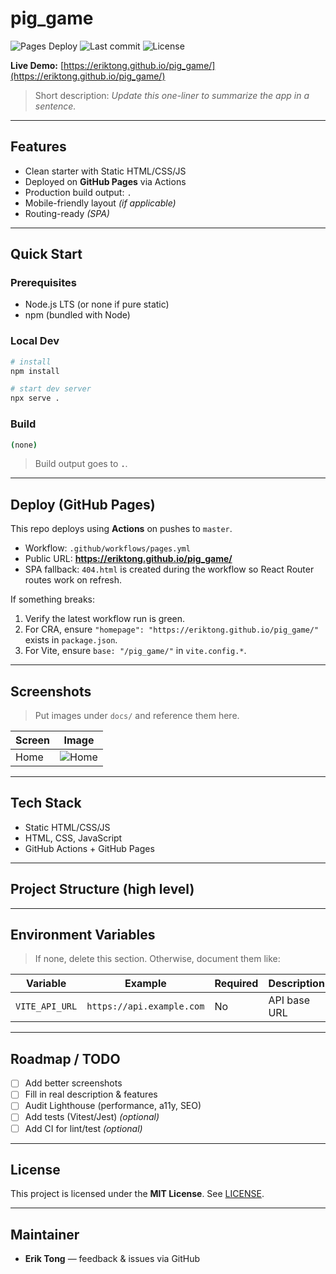 # pig_game

![Pages Deploy](https://github.com/eriktong/pig_game/actions/workflows/pages.yml/badge.svg) ![Last commit](https://img.shields.io/github/last-commit/eriktong/pig_game) ![License](https://img.shields.io/badge/license-MIT-informational)

**Live Demo:** [https://eriktong.github.io/pig_game/](https://eriktong.github.io/pig_game/)

> Short description: _Update this one-liner to summarize the app in a sentence._

---

## Features
- Clean starter with Static HTML/CSS/JS
- Deployed on **GitHub Pages** via Actions
- Production build output: `.`
- Mobile-friendly layout _(if applicable)_
- Routing-ready _(SPA)_  


---

## Quick Start

### Prerequisites
- Node.js LTS (or none if pure static)
- npm (bundled with Node)

### Local Dev
```bash
# install
npm install

# start dev server
npx serve .
```

### Build
```bash
(none)
```

> Build output goes to **`.`**.

---

## Deploy (GitHub Pages)

This repo deploys using **Actions** on pushes to `master`.

- Workflow: `.github/workflows/pages.yml`  
- Public URL: **https://eriktong.github.io/pig_game/**  
- SPA fallback: `404.html` is created during the workflow so React Router routes work on refresh.

If something breaks:
1. Verify the latest workflow run is green.
2. For CRA, ensure `"homepage": "https://eriktong.github.io/pig_game/"` exists in `package.json`.
3. For Vite, ensure `base: "/pig_game/"` in `vite.config.*`.

---

## Screenshots

> Put images under `docs/` and reference them here.

| Screen | Image |
|---|---|
| Home | ![Home](docs/screenshot-1.png) |

---

## Tech Stack
- Static HTML/CSS/JS
- HTML, CSS, JavaScript
- GitHub Actions + GitHub Pages

---

## Project Structure (high level)


---

## Environment Variables
> If none, delete this section. Otherwise, document them like:

| Variable | Example | Required | Description |
|---|---|---|---|
| `VITE_API_URL` | `https://api.example.com` | No | API base URL |

---

## Roadmap / TODO
- [ ] Add better screenshots
- [ ] Fill in real description & features
- [ ] Audit Lighthouse (performance, a11y, SEO)
- [ ] Add tests (Vitest/Jest) _(optional)_
- [ ] Add CI for lint/test _(optional)_

---

## License
This project is licensed under the **MIT License**. See [LICENSE](LICENSE).

---

## Maintainer
- **Erik Tong** — feedback & issues via GitHub
